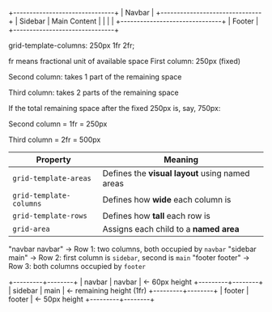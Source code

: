 +-------------------------------+
|           Navbar              |
+-------------------------------+
| Sidebar |     Main Content    |
|         |                     |
+-------------------------------+
|            Footer             |
+-------------------------------+

grid-template-columns: 250px 1fr 2fr;


fr means fractional unit of available space
First column: 250px (fixed)

Second column: takes 1 part of the remaining space

Third column: takes 2 parts of the remaining space

If the total remaining space after the fixed 250px is, say, 750px:

Second column = 1fr = 250px

Third column = 2fr = 500px

| Property                | Meaning                                         |
| ----------------------- | ----------------------------------------------- |
| `grid-template-areas`   | Defines the **visual layout** using named areas |
| `grid-template-columns` | Defines how **wide** each column is             |
| `grid-template-rows`    | Defines how **tall** each row is                |
| `grid-area`             | Assigns each child to a **named area**          |


"navbar navbar"  → Row 1: two columns, both occupied by `navbar`
"sidebar main"   → Row 2: first column is `sidebar`, second is `main`
"footer footer"  → Row 3: both columns occupied by `footer`


+---------+--------+
| navbar  | navbar | ← 60px height
+---------+--------+
| sidebar | main   | ← remaining height (1fr)
+---------+--------+
| footer  | footer | ← 50px height
+---------+--------+


